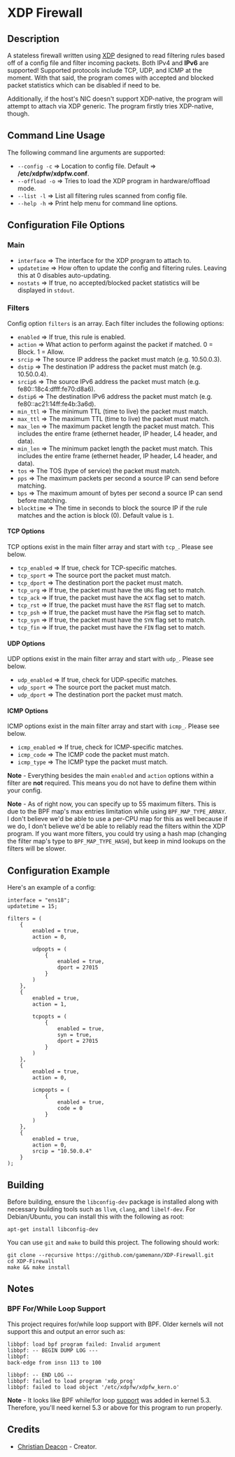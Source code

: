 # XDP Firewall
## Description
A stateless firewall written using [XDP](https://www.iovisor.org/technology/xdp) designed to read filtering rules based off of a config file and filter incoming packets. Both IPv4 and **IPv6** are supported! Supported protocols include TCP, UDP, and ICMP at the moment. With that said, the program comes with accepted and blocked packet statistics which can be disabled if need to be.

Additionally, if the host's NIC doesn't support XDP-native, the program will attempt to attach via XDP generic. The program firstly tries XDP-native, though.

## Command Line Usage
The following command line arguments are supported:

* `--config -c` => Location to config file. Default => **/etc/xdpfw/xdpfw.conf**.
* `--offload -o` => Tries to load the XDP program in hardware/offload mode.
* `--list -l` => List all filtering rules scanned from config file.
* `--help -h` => Print help menu for command line options.

## Configuration File Options
### Main
* `interface` => The interface for the XDP program to attach to.
* `updatetime` => How often to update the config and filtering rules. Leaving this at 0 disables auto-updating.
* `nostats` => If true, no accepted/blocked packet statistics will be displayed in `stdout`.

### Filters
Config option `filters` is an array. Each filter includes the following options:

* `enabled` => If true, this rule is enabled.
* `action` => What action to perform against the packet if matched. 0 = Block. 1 = Allow.
* `srcip` => The source IP address the packet must match (e.g. 10.50.0.3).
* `dstip` => The destination IP address the packet must match (e.g. 10.50.0.4).
* `srcip6` => The source IPv6 address the packet must match (e.g. fe80::18c4:dfff:fe70:d8a6).
* `dstip6` => The destination IPv6 address the packet must match (e.g. fe80::ac21:14ff:fe4b:3a6d).
* `min_ttl` => The minimum TTL (time to live) the packet must match.
* `max_ttl` => The maximum TTL (time to live) the packet must match.
* `max_len` => The maximum packet length the packet must match. This includes the entire frame (ethernet header, IP header, L4 header, and data).
* `min_len` => The minimum packet length the packet must match. This includes the entire frame (ethernet header, IP header, L4 header, and data).
* `tos` => The TOS (type of service) the packet must match.
* `pps` => The maximum packets per second a source IP can send before matching.
* `bps` => The maximum amount of bytes per second a source IP can send before matching.
* `blocktime` => The time in seconds to block the source IP if the rule matches and the action is block (0). Default value is `1`.

#### TCP Options
TCP options exist in the main filter array and start with `tcp_`. Please see below.

* `tcp_enabled` => If true, check for TCP-specific matches.
* `tcp_sport` => The source port the packet must match.
* `tcp_dport` => The destination port the packet must match.
* `tcp_urg` => If true, the packet must have the `URG` flag set to match.
* `tcp_ack` => If true, the packet must have the `ACK` flag set to match.
* `tcp_rst` => If true, the packet must have the `RST` flag set to match.
* `tcp_psh` => If true, the packet must have the `PSH` flag set to match.
* `tcp_syn` => If true, the packet must have the `SYN` flag set to match.
* `tcp_fin` => If true, the packet must have the `FIN` flag set to match.

#### UDP Options
UDP options exist in the main filter array and start with `udp_`. Please see below.

* `udp_enabled` => If true, check for UDP-specific matches.
* `udp_sport` => The source port the packet must match.
* `udp_dport` => The destination port the packet must match.

#### ICMP Options
ICMP options exist in the main filter array and start with `icmp_`. Please see below.

* `icmp_enabled` => If true, check for ICMP-specific matches.
* `icmp_code` => The ICMP code the packet must match.
* `icmp_type` => The ICMP type the packet must match.

**Note** - Everything besides the main `enabled` and `action` options within a filter are **not** required. This means you do not have to define them within your config.

**Note** - As of right now, you can specify up to 55 maximum filters. This is due to the BPF map's max entries limitation while using `BPF_MAP_TYPE_ARRAY`. I don't believe we'd be able to use a per-CPU map for this as well because if we do, I don't believe we'd be able to reliably read the filters within the XDP program. If you want more filters, you could try using a hash map (changing the filter map's type to `BPF_MAP_TYPE_HASH`), but keep in mind lookups on the filters will be slower.

## Configuration Example
Here's an example of a config:

```
interface = "ens18";
updatetime = 15;

filters = (
    {
        enabled = true,
        action = 0,

        udpopts = (
            {
                enabled = true,
                dport = 27015
            }
        )
    },
    {
        enabled = true,
        action = 1,

        tcpopts = (
            {
                enabled = true,
                syn = true,
                dport = 27015
            }
        )
    },
    {
        enabled = true,
        action = 0,

        icmpopts = (
            {
                enabled = true,
                code = 0
            }
        )
    },
    {
        enabled = true,
        action = 0,
        srcip = "10.50.0.4"
    }
);
```

## Building
Before building, ensure the `libconfig-dev` package is installed along with necessary building tools such as `llvm`, `clang`, and `libelf-dev`. For Debian/Ubuntu, you can install this with the following as root:

```
apt-get install libconfig-dev
```

You can use `git` and `make` to build this project. The following should work:

```
git clone --recursive https://github.com/gamemann/XDP-Firewall.git
cd XDP-Firewall
make && make install
```

## Notes
### BPF For/While Loop Support
This project requires for/while loop support with BPF. Older kernels will not support this and output an error such as:

```
libbpf: load bpf program failed: Invalid argument
libbpf: -- BEGIN DUMP LOG ---
libbpf:
back-edge from insn 113 to 100

libbpf: -- END LOG --
libbpf: failed to load program 'xdp_prog'
libbpf: failed to load object '/etc/xdpfw/xdpfw_kern.o'
```

**Note** - It looks like BPF while/for loop [support](https://lwn.net/Articles/794934/) was added in kernel 5.3. Therefore, you'll need kernel 5.3 or above for this program to run properly.

## Credits
* [Christian Deacon](https://www.linkedin.com/in/christian-deacon-902042186/) - Creator.